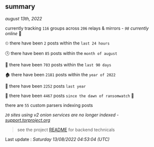 
## summary
_august 13th, 2022_

currently tracking `116` groups across `206` relays & mirrors - _`98` currently online_ 📡

⏲ there have been `2` posts within the `last 24 hours`

🕓 there have been `85` posts within the `month of august`

📅 there have been `703` posts within the `last 90 days`

🏚 there have been `2181` posts within the `year of 2022`

🚀 there have been `2252` posts `last year`

🦕 there have been `4467` posts `since the dawn of ransomwatch` 🐣

there are `55` custom parsers indexing posts

_`20` sites using v2 onion services are no longer indexed - [support.torproject.org](https://support.torproject.org/onionservices/v2-deprecation/)_

> see the project [README](https://github.com/jmousqueton/ransomwatch#readme) for backend technicals



Last update : _Saturday 13/08/2022 04:53:04 (UTC)_

